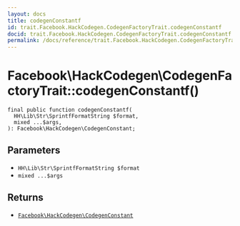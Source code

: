 ```yaml
---
layout: docs
title: codegenConstantf
id: trait.Facebook.HackCodegen.CodegenFactoryTrait.codegenConstantf
docid: trait.Facebook.HackCodegen.CodegenFactoryTrait.codegenConstantf
permalink: /docs/reference/trait.Facebook.HackCodegen.CodegenFactoryTrait.codegenConstantf/
---
```

# Facebook\\HackCodegen\\CodegenFactoryTrait::codegenConstantf()




``` Hack
final public function codegenConstantf(
  HH\Lib\Str\SprintfFormatString $format,
  mixed ...$args,
): Facebook\HackCodegen\CodegenConstant;
```




## Parameters




* ` HH\Lib\Str\SprintfFormatString $format `
* ` mixed ...$args `




## Returns




- [` Facebook\HackCodegen\CodegenConstant `](<class.Facebook.HackCodegen.CodegenConstant.md>)